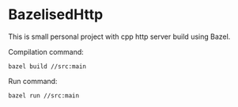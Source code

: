 # BazelisedHttp

This is small personal project with cpp http server build using Bazel.

Compilation command:
```
bazel build //src:main
```
Run command:
```
bazel run //src:main
```
